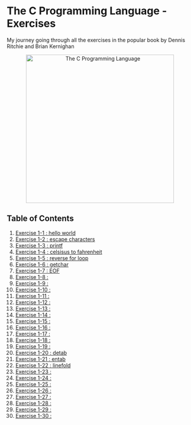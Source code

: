 # The C Programming Language - Exercises
My journey going through all the exercises in the popular book by Dennis Ritchie and Brian Kernighan 
<p align="center">
  <image src="assets/TheCProgrammingLanguageBook.png" alt="The C Programming Language" height=400 />
</p>

## Table of Contents
1. [Exercise 1-1 : hello world](exercises/exercise1-1.md)
2. [Exercise 1-2 : escape characters](exercises/exercise1-2.md)
3. [Exercise 1-3 : printf](exercises/exercise1-3.md)
4. [Exercise 1-4 : celsisus to fahrenheit](exercises/exercise1-4.md)
5. [Exercise 1-5 : reverse for loop](exercises/exercise1-5.md)
6. [Exercise 1-6 : getchar](exercises/exercise1-6.md)
7. [Exercise 1-7 : EOF](exercises/exercise1-7.md)
8. [Exercise 1-8 : ](exercises/exercise1-8.md)
9. [Exercise 1-9 : ](exercises/exercise1-9.md)
10. [Exercise 1-10 : ](exercises/exercise1-10.md)
11. [Exercise 1-11 : ](exercises/exercise1-11.md)
12. [Exercise 1-12 : ](exercises/exercise1-12.md)
13. [Exercise 1-13 : ](exercises/exercise1-13.md)
14. [Exercise 1-14 : ](exercises/exercise1-14.md)
15. [Exercise 1-15 : ](exercises/exercise1-15.md)
16. [Exercise 1-16 : ](exercises/exercise1-16.md)
17. [Exercise 1-17 : ](exercises/exercise1-17.md)
18. [Exercise 1-18 : ](exercises/exercise1-18.md)
19. [Exercise 1-19 : ](exercises/exercise1-19.md)
20. [Exercise 1-20 : detab](exercises/exercise1-20.md)
21. [Exercise 1-21 : entab](exercises/exercise1-21.md)
22. [Exercise 1-22 : linefold](exercises/exercise1-22.md)
23. [Exercise 1-23 : ](exercises/exercise1-23.md)
24. [Exercise 1-24 : ](exercises/exercise1-24.md)
25. [Exercise 1-25 : ](exercises/exercise1-25.md)
26. [Exercise 1-26 : ](exercises/exercise1-26.md)
27. [Exercise 1-27 : ](exercises/exercise1-27.md)
28. [Exercise 1-28 : ](exercises/exercise1-28.md)
29. [Exercise 1-29 : ](exercises/exercise1-29.md)
30. [Exercise 1-30 : ](exercises/exercise1-30.md)
